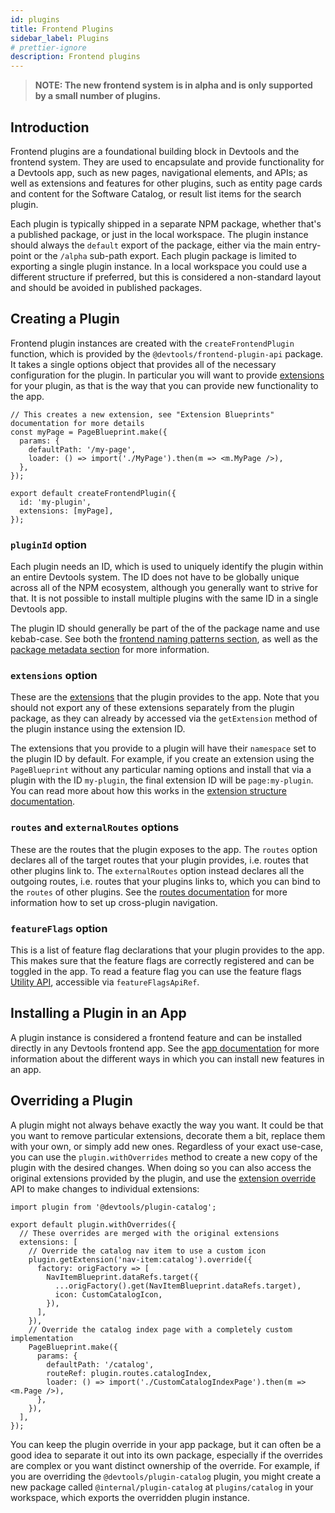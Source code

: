 ```yaml
---
id: plugins
title: Frontend Plugins
sidebar_label: Plugins
# prettier-ignore
description: Frontend plugins
---
```


> **NOTE: The new frontend system is in alpha and is only supported by a small number of plugins.**

## Introduction

Frontend plugins are a foundational building block in Devtools and the frontend system. They are used to encapsulate and provide functionality for a Devtools app, such as new pages, navigational elements, and APIs; as well as extensions and features for other plugins, such as entity page cards and content for the Software Catalog, or result list items for the search plugin.

Each plugin is typically shipped in a separate NPM package, whether that's a published package, or just in the local workspace. The plugin instance should always the `default` export of the package, either via the main entry-point or the `/alpha` sub-path export. Each plugin package is limited to exporting a single plugin instance. In a local workspace you could use a different structure if preferred, but this is considered a non-standard layout and should be avoided in published packages.

## Creating a Plugin

Frontend plugin instances are created with the `createFrontendPlugin` function, which is provided by the `@devtools/frontend-plugin-api` package. It takes a single options object that provides all of the necessary configuration for the plugin. In particular you will want to provide [extensions](./20-extensions.md) for your plugin, as that is the way that you can provide new functionality to the app.

```tsx
// This creates a new extension, see "Extension Blueprints" documentation for more details
const myPage = PageBlueprint.make({
  params: {
    defaultPath: '/my-page',
    loader: () => import('./MyPage').then(m => <m.MyPage />),
  },
});

export default createFrontendPlugin({
  id: 'my-plugin',
  extensions: [myPage],
});
```

### `pluginId` option

Each plugin needs an ID, which is used to uniquely identify the plugin within an entire Devtools system. The ID does not have to be globally unique across all of the NPM ecosystem, although you generally want to strive for that. It is not possible to install multiple plugins with the same ID in a single Devtools app.

The plugin ID should generally be part of the of the package name and use kebab-case. See both the [frontend naming patterns section](./50-naming-patterns.md), as well as the [package metadata section](../../tooling/package-metadata.md#name) for more information.

### `extensions` option

These are the [extensions](./20-extensions.md) that the plugin provides to the app. Note that you should not export any of these extensions separately from the plugin package, as they can already by accessed via the `getExtension` method of the plugin instance using the extension ID.

The extensions that you provide to a plugin will have their `namespace` set to the plugin ID by default. For example, if you create an extension using the `PageBlueprint` without any particular naming options and install that via a plugin with the ID `my-plugin`, the final extension ID will be `page:my-plugin`. You can read more about how this works in the [extension structure documentation](./20-extensions.md#extension-structure).

### `routes` and `externalRoutes` options

These are the routes that the plugin exposes to the app. The `routes` option declares all of the target routes that your plugin provides, i.e. routes that other plugins link to. The `externalRoutes` option instead declares all the outgoing routes, i.e. routes that your plugins links to, which you can bind to the `routes` of other plugins. See the [routes documentation](./36-routes.md) for more information how to set up cross-plugin navigation.

### `featureFlags` option

This is a list of feature flag declarations that your plugin provides to the app. This makes sure that the feature flags are correctly registered and can be toggled in the app. To read a feature flag you can use the feature flags [Utility API](../architecture/33-utility-apis.md), accessible via `featureFlagsApiRef`.

## Installing a Plugin in an App

A plugin instance is considered a frontend feature and can be installed directly in any Devtools frontend app. See the [app documentation](./10-app.md) for more information about the different ways in which you can install new features in an app.

## Overriding a Plugin

A plugin might not always behave exactly the way you want. It could be that you want to remove particular extensions, decorate them a bit, replace them with your own, or simply add new ones. Regardless of your exact use-case, you can use the `plugin.withOverrides` method to create a new copy of the plugin with the desired changes. When doing so you can also access the original extensions provided by the plugin, and use the [extension override](./25-extension-overrides.md) API to make changes to individual extensions:

```tsx
import plugin from '@devtools/plugin-catalog';

export default plugin.withOverrides({
  // These overrides are merged with the original extensions
  extensions: [
    // Override the catalog nav item to use a custom icon
    plugin.getExtension('nav-item:catalog').override({
      factory: origFactory => [
        NavItemBlueprint.dataRefs.target({
          ...origFactory().get(NavItemBlueprint.dataRefs.target),
          icon: CustomCatalogIcon,
        }),
      ],
    }),
    // Override the catalog index page with a completely custom implementation
    PageBlueprint.make({
      params: {
        defaultPath: '/catalog',
        routeRef: plugin.routes.catalogIndex,
        loader: () => import('./CustomCatalogIndexPage').then(m => <m.Page />),
      },
    }),
  ],
});
```

You can keep the plugin override in your app package, but it can often be a good idea to separate it out into its own package, especially if the overrides are complex or you want distinct ownership of the override. For example, if you are overriding the `@devtools/plugin-catalog` plugin, you might create a new package called `@internal/plugin-catalog` at `plugins/catalog` in your workspace, which exports the overridden plugin instance.
